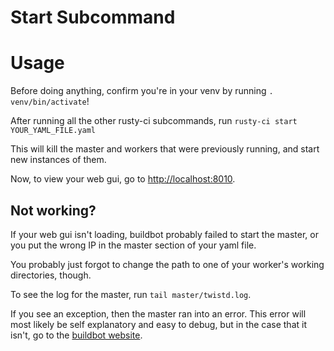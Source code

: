 # Start Subcommand

# Usage

Before doing anything, confirm you're in your venv by running `. venv/bin/activate`!

After running all the other rusty-ci subcommands, run `rusty-ci start YOUR_YAML_FILE.yaml`

This will kill the master and workers that were previously running, and start new instances of them.

Now, to view your web gui, go to [http://localhost:8010](http://localhost:8010).

## Not working?

If your web gui isn't loading, buildbot probably failed to start the master, or you put the wrong IP in the master section of your yaml file.

You probably just forgot to change the path to one of your worker's working directories, though.

To see the log for the master, run `tail master/twistd.log`.

If you see an exception, then the master ran into an error. This error will most likely be self explanatory and easy to debug, but in the case that it isn't, go to the [buildbot website](https://buildbot.net).
